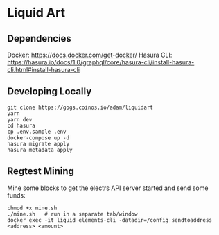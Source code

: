 # Liquid Art

## Dependencies

Docker: https://docs.docker.com/get-docker/
Hasura CLI: https://hasura.io/docs/1.0/graphql/core/hasura-cli/install-hasura-cli.html#install-hasura-cli

## Developing Locally

    git clone https://gogs.coinos.io/adam/liquidart
    yarn
    yarn dev
    cd hasura
    cp .env.sample .env
    docker-compose up -d
    hasura migrate apply
    hasura metadata apply

## Regtest Mining

Mine some blocks to get the electrs API server started and send some funds:

    chmod +x mine.sh
    ./mine.sh   # run in a separate tab/window
    docker exec -it liquid elements-cli -datadir=/config sendtoaddress <address> <amount>
